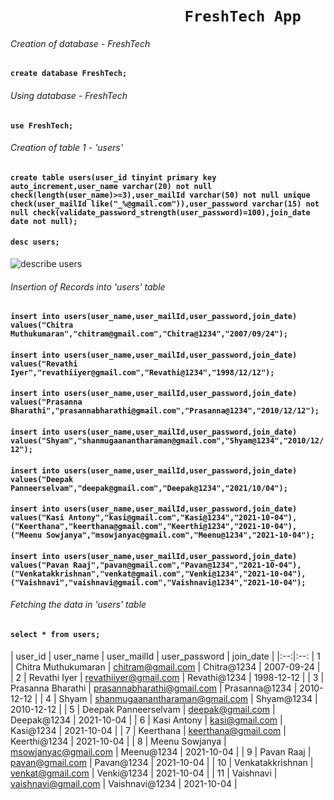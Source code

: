 # &nbsp;&nbsp;&nbsp;&nbsp;&nbsp;&nbsp;&nbsp;&nbsp;&nbsp;&nbsp;&nbsp;&nbsp;&nbsp;&nbsp;&nbsp;&nbsp;&nbsp;&nbsp;&nbsp;&nbsp;&nbsp;&nbsp;&nbsp;&nbsp;&nbsp;&nbsp;&nbsp;&nbsp;&nbsp;&nbsp;&nbsp;&nbsp;&nbsp;&nbsp;&nbsp;&nbsp;&nbsp;&nbsp;&nbsp;&nbsp;&nbsp;&nbsp;```FreshTech App```

###### Creation of database - FreshTech

####  ```create database FreshTech;```

###### Using database - FreshTech

#### ```use FreshTech;```

###### Creation of table 1 - 'users'

#### ```create table users(user_id tinyint primary key auto_increment,user_name varchar(20) not null check(length(user_name)>=3),user_mailId varchar(50) not null unique check(user_mailId like("_%@gmail.com")),user_password varchar(15) not null check(validate_password_strength(user_password)=100),join_date date not null);```

#### ```desc users;```

![describe users](https://user-images.githubusercontent.com/93571047/158520349-7827c435-6bd9-4956-93a6-c7edebde1bfc.png)

###### Insertion of Records into 'users' table

#### ```insert into users(user_name,user_mailId,user_password,join_date) values("Chitra Muthukumaran","chitram@gmail.com","Chitra@1234","2007/09/24");```

#### ```insert into users(user_name,user_mailId,user_password,join_date) values("Revathi Iyer","revathiiyer@gmail.com","Revathi@1234","1998/12/12");```

#### ```insert into users(user_name,user_mailId,user_password,join_date) values("Prasanna Bharathi","prasannabharathi@gmail.com","Prasanna@1234","2010/12/12");```

#### ```insert into users(user_name,user_mailId,user_password,join_date) values("Shyam","shanmugaanantharaman@gmail.com","Shyam@1234","2010/12/12");```

#### ```insert into users(user_name,user_mailId,user_password,join_date) values("Deepak Panneerselvam","deepak@gmail.com","Deepak@1234","2021/10/04");```

#### ```insert into users(user_name,user_mailId,user_password,join_date) values("Kasi Antony","kasi@gmail.com","Kasi@1234","2021-10-04"),("Keerthana","keerthana@gmail.com","Keerthi@1234","2021-10-04"),("Meenu Sowjanya","msowjanyac@gmail.com","Meenu@1234","2021-10-04");```

#### ```insert into users(user_name,user_mailId,user_password,join_date) values("Pavan Raaj","pavan@gmail.com","Pavan@1234","2021-10-04"),("Venkatakkrishnan","venkat@gmail.com","Venki@1234","2021-10-04"),("Vaishnavi","vaishnavi@gmail.com","Vaishnavi@1234","2021-10-04");```

###### Fetching the data in 'users' table

#### ```select * from users;```


| user_id | user_name            | user_mailId                    | user_password  | join_date  |
|:--:|:--:
|       1 | Chitra Muthukumaran  | chitram@gmail.com              | Chitra@1234    | 2007-09-24 |
|       2 | Revathi Iyer         | revathiiyer@gmail.com          | Revathi@1234   | 1998-12-12 |
|       3 | Prasanna Bharathi    | prasannabharathi@gmail.com     | Prasanna@1234  | 2010-12-12 |
|       4 | Shyam                | shanmugaanantharaman@gmail.com | Shyam@1234     | 2010-12-12 |
|       5 | Deepak Panneerselvam | deepak@gmail.com               | Deepak@1234    | 2021-10-04 |
|       6 | Kasi Antony          | kasi@gmail.com                 | Kasi@1234      | 2021-10-04 |
|       7 | Keerthana            | keerthana@gmail.com            | Keerthi@1234   | 2021-10-04 |
|       8 | Meenu Sowjanya       | msowjanyac@gmail.com           | Meenu@1234     | 2021-10-04 |
|       9 | Pavan Raaj           | pavan@gmail.com                | Pavan@1234     | 2021-10-04 |
|      10 | Venkatakkrishnan     | venkat@gmail.com               | Venki@1234     | 2021-10-04 |
|      11 | Vaishnavi            | vaishnavi@gmail.com            | Vaishnavi@1234 | 2021-10-04 |



